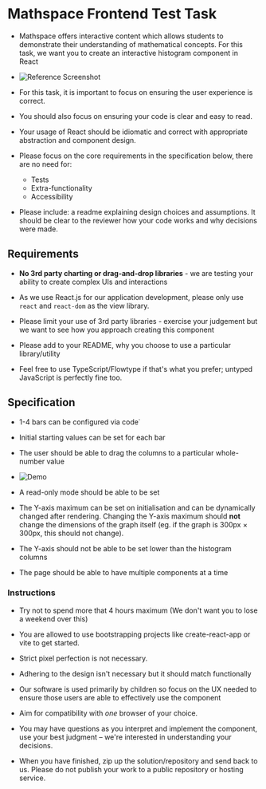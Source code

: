 # Mathspace Frontend Test Task

- Mathspace offers interactive content which allows students to demonstrate their understanding of mathematical concepts. For this task, we want you to create an interactive histogram component in React

- ![Reference Screenshot](assets/histogram.png)

- For this task, it is important to focus on ensuring the user experience is correct.

- You should also focus on ensuring your code is clear and easy to read.

- Your usage of React should be idiomatic and correct with appropriate abstraction and component design.

- Please focus on the core requirements in the specification below, there are no need for:

  - Tests
  - Extra-functionality
  - Accessibility

- Please include: a readme explaining design choices and assumptions. It should be clear to the reviewer how your code works and why decisions were made.

## Requirements

- **No 3rd party charting or drag-and-drop libraries** - we are testing your ability to create complex UIs and interactions

- As we use React.js for our application development, please only use `react` and `react-dom` as the view library.

- Please limit your use of 3rd party libraries - exercise your judgement but we want to see how you approach creating this component

- Please add to your README, why you choose to use a particular library/utility

- Feel free to use TypeScript/Flowtype if that's what you prefer; untyped JavaScript is perfectly fine too.

## Specification

- 1-4 bars can be configured via code˙

- Initial starting values can be set for each bar

- The user should be able to drag the columns to a particular whole-number value

- ![Demo](assets/histogram.gif)

- A read-only mode should be able to be set

- The Y-axis maximum can be set on initialisation and can be dynamically changed after rendering. Changing the Y-axis maximum should **not** change the dimensions of the graph itself (eg. if the graph is 300px × 300px, this should not change).

- The Y-axis should not be able to be set lower than the histogram columns

- The page should be able to have multiple components at a time

### Instructions

- Try not to spend more that 4 hours maximum (We don't want you to lose a weekend over this)

- You are allowed to use bootstrapping projects like create-react-app or vite to get started.

- Strict pixel perfection is not necessary.

- Adhering to the design isn't necessary but it should match functionally

- Our software is used primarily by children so focus on the UX needed to ensure those users are able to effectively use the component

- Aim for compatibility with _one_ browser of your choice.

- You may have questions as you interpret and implement the component, use your best judgment – we're interested in understanding your decisions.

- When you have finished, zip up the solution/repository and send back to us. Please do not publish your work to a public repository or hosting service.
